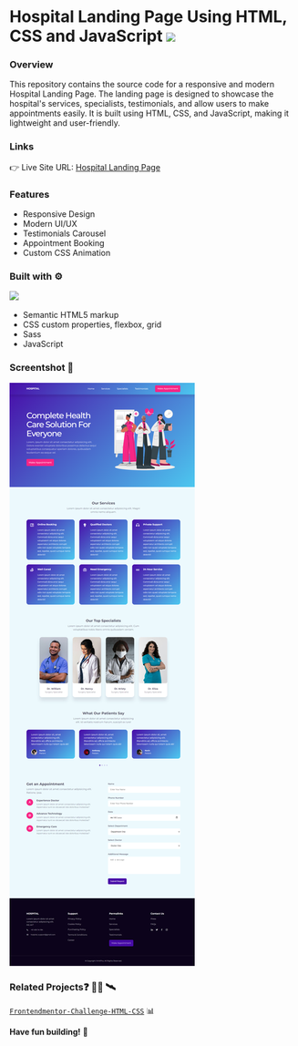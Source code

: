 # Hospital Landing Page Using HTML, CSS and JavaScript [![](https://skillicons.dev/icons?i=html,css,js)](https://skillicons.dev)
### Overview
This repository contains the source code for a responsive and modern Hospital Landing Page. The landing page is designed to showcase the hospital's services, specialists, testimonials, and allow users to make appointments easily. It is built using HTML, CSS, and JavaScript, making it lightweight and user-friendly.
  
### Links
👉 Live Site URL: [Hospital Landing Page](https://myhospitalweb.z8.web.core.windows.net/)

### Features
- Responsive Design
- Modern UI/UX
- Testimonials Carousel
-  Appointment Booking
-  Custom CSS Animation
### Built with ⚙️
[![](https://skillicons.dev/icons?i=html,css,js,sass)](https://skillicons.dev)
- Semantic HTML5 markup
- CSS custom properties, flexbox, grid
- Sass 
- JavaScript
### Screentshot 📸
<img src="https://raw.githubusercontent.com/vinhphuphan/Hospital-Landing-Page/main/assets/myhospitalweb.z8.web.core.windows.net_.png" style="max-width: 100%">

### Related Projects:question: 👨‍💻 🛰️
<code>[Frontendmentor-Challenge-HTML-CSS](https://github.com/vinhphuphan/Frontendmentor-Challenge-HTML-CSS)</code> 📊

**Have fun building!** 🚀
